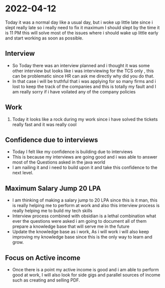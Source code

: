# 2022-04-12
Today it was a normal day like a usual day, but i woke up little late since i slept really late so i really need to fix it maximum I should slept by the time it is 11 PM this will solve most of the issues where i should wake up little early and start working as soon as possible.

## Interview 
- So Today there was an interview planned and i thought it was some other interview but looks like i was interviewing for the TCS only , this can be problematic since HR can ask me directly why did you do that.
- In that case i will be truthful that i was applying for so many firms and i lost to keep the track of the companies and this is totally my fault and I am really sorry if i have voilated any of the company policies


## Work
1. Today it looks like a rock during my work since i have solved the tickets really fast and it was really cool


## Confidence due to interviews 
- Today I felt like my confidence is building due to interviews
- This is because my interviews are going good and i was able to answer most of the Questions asked in the java world
- I am nailing it and i need to build upon it and take this confidence to the next level.


## Maximum Salary Jump 20 LPA
- I am thinking of making a salary jump to 20 LPA since this is it man, this is really helping me to perform at work and also this interview process is really helping me to build my tech skills
- Interview process combined with obsidian is a lethal combination what ever the questions were asked i am going to document all of them prepare a knowledge base that will serve me in the future 
- Update the knowledge base as i work, As i will work i will also keep improving my knowledge base since this is the only way to learn and grow.


## Focus on Active income
- Once there is a point my active income is good and i am able to perform good at work, I will also look for side gigs and parallel sources of income such as creating and selling PDF. 


